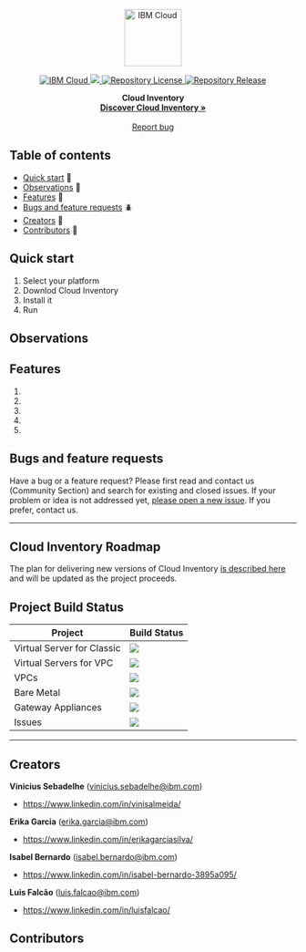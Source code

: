 <p align="center">
    <a href="https://cloud.ibm.com">
        <img src="https://my1.digitalexperience.ibm.com/8304c341-f896-4e04-add0-0a9ae02473ba/dxdam/2d/2d559197-6763-4e47-a2cb-8f54c449ff26/ibm-cloud.svg" height="100" alt="IBM Cloud">
    </a>
</p>

<p align="center">
    <a href="https://cloud.ibm.com">
		<img src="https://img.shields.io/badge/IBM%20Cloud-powered-blue.svg" alt="IBM Cloud">
    </a>
    <a href="https://github.com/IBM/cloud-inventory">
		<img src="https://img.shields.io/badge/platform-javascript-lightgrey.svg?style=flat%22%20alt=%22platform">
	</a>
	<a href="https://github.com/IBM/cloud-inventory/blob/main/LICENSE">
		<img src="https://img.shields.io/github/license/ibm/cloud-inventory" alt="Repository License">
	</a>
  <a href="https://github.com/IBM/cloud-inventory/releases">
		<img src="https://img.shields.io/github/v/release/ibm/cloud-inventory?include_prereleases" alt="Repository Release">
	</a>
</p>
<p></p>
<p align="center">
  <b>Cloud Inventory</b>
  <br>
  <a href="http://cloudinventory.cloud"><strong>Discover Cloud Inventory »</strong></a>
  <br>
  <br>
  <a href="https://github.com/VSAlmeida/Cloud-Inventory/issues/new" target="_blank">Report bug</a>
</p>


## Table of contents

- [Quick start](#quick-start) :seedling:
- [Observations](#observations) :hammer:
- [Features](#features) :gift:
- [Bugs and feature requests](#bugs-and-feature-requests) :beetle:
- [Creators](#creators) :space_invader:
- [Contributors](#contributors) :raised_hands:


## Quick start
1. Select your platform
2. Downlod Cloud Inventory
3. Install it
4. Run

## Observations

## Features

1. 
2. 
3.
4.
5. 



## Bugs and feature requests

Have a bug or a feature request? Please first read and contact us (Community Section) and search for existing and closed issues. If your problem or idea is not addressed yet, [please open a new issue](https://github.com/VSAlmeida/Cloud-Inventory/issues/new). If you prefer, contact us.

---

## Cloud Inventory Roadmap

The plan for delivering new versions of Cloud Inventory [is described here](/doc/cloudinventory-v2.md) and will be updated as the project proceeds.

## Project Build Status

Project|Build Status
---|---
Virtual Server for Classic|![](https://img.shields.io/badge/status-ready-brightgreen)
Virtual Servers for VPC|![](https://img.shields.io/badge/status-ready-brightgreen)
VPCs|![](https://img.shields.io/badge/status-ready-brightgreen)
Bare Metal|![](https://img.shields.io/badge/status-under%20development-purple)
Gateway Appliances|![](https://img.shields.io/badge/status-under%20development-purple)
Issues|![](https://img.shields.io/badge/issues-1-red)
---

## Creators
**Vinicius Sebadelhe** (vinicius.sebadelhe@ibm.com)
- <https://www.linkedin.com/in/vinisalmeida/>

**Erika Garcia** (erika.garcia@ibm.com)
- <https://www.linkedin.com/in/erikagarciasilva/>

**Isabel Bernardo** (isabel.bernardo@ibm.com)
- <https://www.linkedin.com/in/isabel-bernardo-3895a095/>

**Luis Falcão** (luis.falcao@ibm.com)
- <https://www.linkedin.com/in/luisfalcao/>

## Contributors
